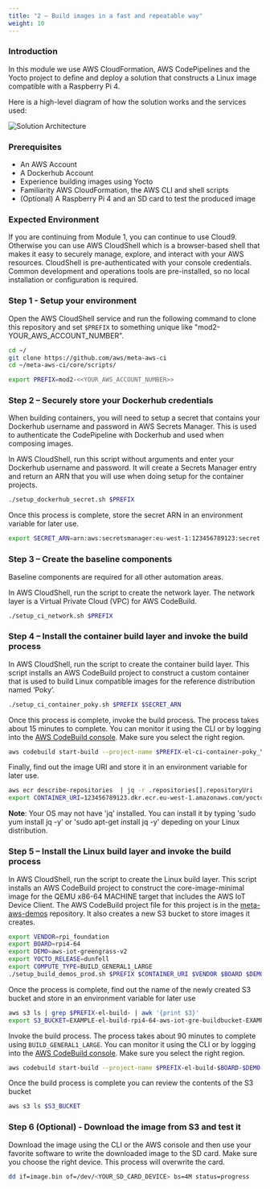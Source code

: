 ```yaml
---
title: "2 – Build images in a fast and repeatable way"
weight: 10
---
```


### Introduction

In this module we use AWS CloudFormation, AWS CodePipelines and the Yocto project to define and deploy a solution that constructs a Linux image compatible with a Raspberry Pi 4.

Here is a high-level diagram of how the solution works and the services used:

![Solution Architecture](/images/02_build_images_solution_architecture.png)

### Prerequisites
- An AWS Account
- A Dockerhub Account
- Experience building images using Yocto
- Familiarity AWS CloudFormation, the AWS CLI and shell scripts
- (Optional) A Raspberry Pi 4 and an SD card to test the produced image

### Expected Environment 
If you are continuing from Module 1, you can continue to use Cloud9. Otherwise you can use AWS CloudShell which is a browser-based shell that makes it easy to securely manage, explore, and interact with your AWS resources. CloudShell is pre-authenticated with your console credentials. Common development and operations tools are pre-installed, so no local installation or configuration is required.


### Step 1 - Setup your environment

Open the AWS CloudShell service and run the following command to clone this repository and set `$PREFIX` to something unique like "mod2-YOUR_AWS_ACCOUNT_NUMBER".

```bash
cd ~/
git clone https://github.com/aws/meta-aws-ci
cd ~/meta-aws-ci/core/scripts/

export PREFIX=mod2-<<YOUR_AWS_ACCOUNT_NUMBER>>
```

### Step 2 – Securely store your Dockerhub credentials

When building containers, you will need to setup a secret that contains your Dockerhub username and password in AWS Secrets Manager. This is used to authenticate the CodePipeline with Dockerhub and used when composing images.

In AWS CloudShell, run this script without arguments and enter your Dockerhub username and password.  It will create a Secrets Manager entry and return an ARN that you will use when doing setup for the container projects.

```bash
./setup_dockerhub_secret.sh $PREFIX
```
Once this process is complete, store the secret ARN in an environment variable for later use.

```bash
export SECRET_ARN=arn:aws:secretsmanager:eu-west-1:123456789123:secret:dockerhub_EXAMPLE
```

### Step 3 – Create the baseline components
Baseline components are required for all other automation areas.

In AWS CloudShell, run the script to create the network layer. The network layer is a Virtual Private Cloud (VPC) for AWS CodeBuild.

```bash
./setup_ci_network.sh $PREFIX
```

### Step 4 – Install the container build layer and invoke the build process

In AWS CloudShell, run the script to create the container build layer. This script installs an AWS CodeBuild project to construct a custom container that is used to build Linux compatible images for the reference distribution named ‘Poky’.

```bash
./setup_ci_container_poky.sh $PREFIX $SECRET_ARN
```

Once this process is complete, invoke the build process. The process takes about 15 minutes to complete. You can monitor it using the CLI or by logging into the [AWS CodeBuild console](https://console.aws.amazon.com/codesuite/codebuild/projects). Make sure you select the right region. 


```bash
aws codebuild start-build --project-name $PREFIX-el-ci-container-poky_YPBuildImage
```

Finally, find out the image URI and store it in an environment variable for later use. 

```bash
aws ecr describe-repositories  | jq -r .repositories[].repositoryUri
export CONTAINER_URI=123456789123.dkr.ecr.eu-west-1.amazonaws.com/yoctoproject/EXAMPLE/buildmachine-poky
```

**Note**: Your OS may not have 'jq' installed. You can install it by typing 'sudo yum install jq -y' or 'sudo apt-get install jq -y' depeding on your Linux distribution.


### Step 5 – Install the Linux build layer and invoke the build process

In AWS CloudShell, run the script to create the Linux build layer. This script installs an AWS CodeBuild project to construct the core-image-minimal image for the QEMU x86-64 MACHINE target that includes the AWS IoT Device Client.  The AWS CodeBuild project file for this project is in the [meta-aws-demos](https://github.com/aws-samples/meta-aws-demos) repository. It also creates a new S3 bucket to store images it creates.

```bash
export VENDOR=rpi_foundation
export BOARD=rpi4-64 
export DEMO=aws-iot-greengrass-v2 
export YOCTO_RELEASE=dunfell
export COMPUTE_TYPE=BUILD_GENERAL1_LARGE
./setup_build_demos_prod.sh $PREFIX $CONTAINER_URI $VENDOR $BOARD $DEMO $YOCTO_RELEASE $COMPUTE_TYPE
```
Once the process is complete, find out the name of the newly created S3 bucket and store in an environment variable for later use

```bash
aws s3 ls | grep $PREFIX-el-build- | awk '{print $3}'
export S3_BUCKET=EXAMPLE-el-build-rpi4-64-aws-iot-gre-buildbucket-EXAMPLE
```

Invoke the build process. The process takes about 90 minutes to complete using `BUILD_GENERAL1_LARGE`. You can monitor it using the CLI or by logging into the [AWS CodeBuild console](https://console.aws.amazon.com/codesuite/codebuild/projects). Make sure you select the right region. 

```bash
aws codebuild start-build --project-name $PREFIX-el-build-$BOARD-$DEMO-$YOCTO_RELEASE
```
Once the build process is complete you can review the contents of the S3 bucket

```bash
aws s3 ls $S3_BUCKET
```

### Step 6 (Optional) - Download the image from S3 and test it

Download the image using the CLI or the AWS console and then use your favorite software to write the downloaded image to the SD card. Make sure you choose the right device. This process will overwrite the card.

```bash
dd if=image.bin of=/dev/<YOUR_SD_CARD_DEVICE> bs=4M status=progress
```

